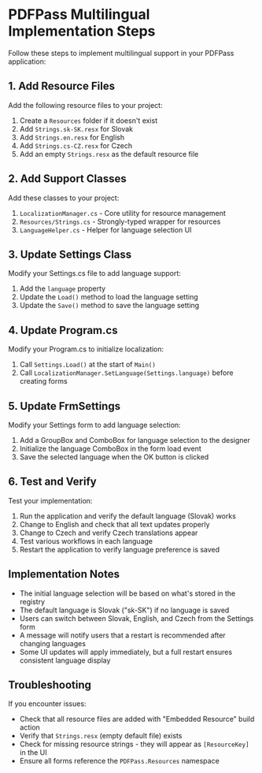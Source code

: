 # PDFPass Multilingual Implementation Steps

Follow these steps to implement multilingual support in your PDFPass application:

## 1. Add Resource Files

Add the following resource files to your project:

1. Create a `Resources` folder if it doesn't exist
2. Add `Strings.sk-SK.resx` for Slovak
3. Add `Strings.en.resx` for English
4. Add `Strings.cs-CZ.resx` for Czech
5. Add an empty `Strings.resx` as the default resource file

## 2. Add Support Classes

Add these classes to your project:

1. `LocalizationManager.cs` - Core utility for resource management
2. `Resources/Strings.cs` - Strongly-typed wrapper for resources
3. `LanguageHelper.cs` - Helper for language selection UI

## 3. Update Settings Class

Modify your Settings.cs file to add language support:

1. Add the `language` property
2. Update the `Load()` method to load the language setting
3. Update the `Save()` method to save the language setting

## 4. Update Program.cs

Modify your Program.cs to initialize localization:

1. Call `Settings.Load()` at the start of `Main()`
2. Call `LocalizationManager.SetLanguage(Settings.language)` before creating forms

## 5. Update FrmSettings

Modify your Settings form to add language selection:

1. Add a GroupBox and ComboBox for language selection to the designer
2. Initialize the language ComboBox in the form load event
3. Save the selected language when the OK button is clicked

## 6. Test and Verify

Test your implementation:

1. Run the application and verify the default language (Slovak) works
2. Change to English and check that all text updates properly
3. Change to Czech and verify Czech translations appear
4. Test various workflows in each language
5. Restart the application to verify language preference is saved

## Implementation Notes

- The initial language selection will be based on what's stored in the registry
- The default language is Slovak ("sk-SK") if no language is saved
- Users can switch between Slovak, English, and Czech from the Settings form
- A message will notify users that a restart is recommended after changing languages
- Some UI updates will apply immediately, but a full restart ensures consistent language display

## Troubleshooting

If you encounter issues:

- Check that all resource files are added with "Embedded Resource" build action
- Verify that `Strings.resx` (empty default file) exists
- Check for missing resource strings - they will appear as `[ResourceKey]` in the UI
- Ensure all forms reference the `PDFPass.Resources` namespace
